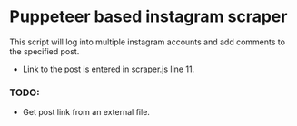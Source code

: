 # Puppeteer based instagram scraper

This script will log into multiple instagram accounts and add comments to the specified post.

- Link to the post is entered in scraper.js line 11.

### TODO: 
- Get post link from an external file.